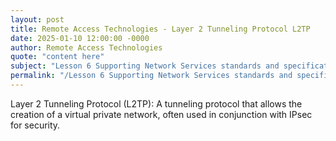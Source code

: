 ```yaml
---
layout: post
title: Remote Access Technologies - Layer 2 Tunneling Protocol L2TP
date: 2025-01-10 12:00:00 -0000
author: Remote Access Technologies
quote: "content here"
subject: "Lesson 6 Supporting Network Services standards and specifications"
permalink: "/Lesson 6 Supporting Network Services standards and specifications/Remote Access Technologies/Remote Access Technologies - Layer 2 Tunneling Protocol L2TP"
---
```


Layer 2 Tunneling Protocol (L2TP): A tunneling protocol that allows the creation of a virtual private network, often used in conjunction with IPsec for security.
